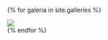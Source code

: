 {% for galeria in site.galleries %}
    <div class="col-sm-6">
        <img src="{{galeria.image}}">
    </div>
{% endfor %}
